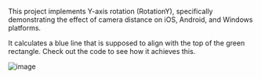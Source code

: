 This project implements Y-axis rotation (RotationY), specifically demonstrating the effect of camera distance on iOS, Android, and Windows platforms.

It calculates a blue line that is supposed to align with the top of the green rectangle. Check out the code to see how it achieves this.

![image](https://github.com/user-attachments/assets/1aef5de1-a6a3-420f-95bd-5ac2c45683d0)

